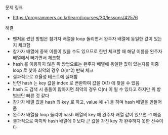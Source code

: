 문제 링크
- https://programmers.co.kr/learn/courses/30/lessons/42576

해결
- 맨처음 썼던 방법은 참가자 배열을 loop 돌리면서 완주자 배열에 동일한 값이 있는지 체크함
- 참가자 배열에 중복 이름이 있을 수도 있으므로 한번 체크할 때 해당 이름을 완주자 배열에서 빼가면서 체크함
- hash 를 이용하지 않은 위 방법으로는 완주자 배열에 동일한 값이 있는지를 이중 loop 로 찾아 최악의 경우 O(n^2) 반복 체크
- 결과적으로 효율성 테스트에 실패함
- 반면 hash 는 key 값을 index 로 변환하여 값을 O(1) 에 찾을 수 있음
- hash 도 검색 시 충돌이 많아지면 최악의 경우 O(n) 이 될 수 있다고 하지만 위 방법보단 빠른 것 같다
- 참가자 배열 값을 hash 의 key 로 하고, value 에 +1 을 하며 hash 배열을 만들어줌
- 완주자 배열을 loop 돌리며 hash 배열의 key 에 완주자 배열 값이 있으면 -1 해줌
- 결과적으로 마지막 hash 배열에 0 보다 큰 값을 가진 key 가 완주하지 못한 선수이다
